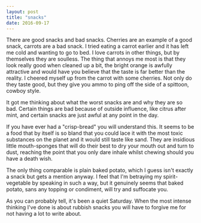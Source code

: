 ```yaml
---
layout: post
title: "snacks"
date: 2016-09-17
---
```

There are good snacks and bad snacks. Cherries are an example of a good snack, carrots are a bad snack. I tried eating a carrot earlier and it has left me cold and wanting to go to bed. I love carrots in other things, but by themselves they are soulless. The thing that annoys me most is that they look really good when cleaned up a bit, the bright orange is awfully attractive and would have you believe that the taste is far better than the reality. I cheered myself up from the carrot with some cherries. Not only do they taste good, but they give you ammo to ping off the side of a spittoon, cowboy style.

It got me thinking about what the worst snacks are and why they are so bad. Certain things are bad because of outside influence, like citrus after mint, and certain snacks are just awful at any point in the day.

If you have ever had a "crisp-bread" you will understand this. It seems to be a food that by itself is so bland that you could lace it with the most toxic substances on the planet and it would still taste like sand. They are insidious little mouth-sponges that will do their best to dry your mouth out and turn to dust, reaching the point that you only dare inhale whilst chewing should you have a death wish.

The only thing comparable is plain baked potato, which I guess isn't exactly a snack but gets a mention anyway. I feel that I'm betraying my spirit-vegetable by speaking in such a way, but it genuinely seems that baked potato, sans any topping or condiment, will try and suffocate you.

As you can probably tell, it's been a quiet Saturday. When the most intense thinking I've done is about rubbish snacks you will have to forgive me for not having a lot to write about.
